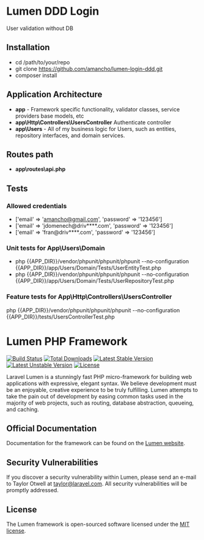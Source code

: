 # Lumen DDD Login
User validation without DB

## Installation
- cd /path/to/your/repo
- git clone https://github.com/amancho/lumen-login-ddd.git
- composer install

## Application Architecture
- **app**  - Framework specific functionality, validator classes, service providers base models, etc
- **app\Http\Controllers\UsersController** Authenticate controller
- **app\Users** - All of my business logic for Users, such as entities, repository interfaces, and domain services.

## Routes path
- **app\routes\api.php**

## Tests

### Allowed credentials
- ['email' => 'amancho@gmail.com', 'password' => '123456']
- ['email' => 'jdomenech@driv****.com', 'password' => '123456']
- ['email' => 'fran@driv****.com', 'password' => '123456']

        
### Unit tests for App\Users\Domain
- php {{APP_DIR}}/vendor/phpunit/phpunit/phpunit --no-configuration {{APP_DIR}}/app/Users/Domain/Tests/UserEntityTest.php 
- php {{APP_DIR}}/vendor/phpunit/phpunit/phpunit --no-configuration {{APP_DIR}}/app/Users/Domain/Tests/UserRepositoryTest.php 

### Feature tests for App\Http\Controllers\UsersController
php {{APP_DIR}}/vendor/phpunit/phpunit/phpunit --no-configuration {{APP_DIR}}/tests/UsersControllerTest.php 


# Lumen PHP Framework

[![Build Status](https://travis-ci.org/laravel/lumen-framework.svg)](https://travis-ci.org/laravel/lumen-framework)
[![Total Downloads](https://poser.pugx.org/laravel/lumen-framework/d/total.svg)](https://packagist.org/packages/laravel/lumen-framework)
[![Latest Stable Version](https://poser.pugx.org/laravel/lumen-framework/v/stable.svg)](https://packagist.org/packages/laravel/lumen-framework)
[![Latest Unstable Version](https://poser.pugx.org/laravel/lumen-framework/v/unstable.svg)](https://packagist.org/packages/laravel/lumen-framework)
[![License](https://poser.pugx.org/laravel/lumen-framework/license.svg)](https://packagist.org/packages/laravel/lumen-framework)

Laravel Lumen is a stunningly fast PHP micro-framework for building web applications with expressive, elegant syntax. We believe development must be an enjoyable, creative experience to be truly fulfilling. Lumen attempts to take the pain out of development by easing common tasks used in the majority of web projects, such as routing, database abstraction, queueing, and caching.

## Official Documentation

Documentation for the framework can be found on the [Lumen website](https://lumen.laravel.com/docs).

## Security Vulnerabilities

If you discover a security vulnerability within Lumen, please send an e-mail to Taylor Otwell at taylor@laravel.com. All security vulnerabilities will be promptly addressed.

## License

The Lumen framework is open-sourced software licensed under the [MIT license](https://opensource.org/licenses/MIT).
